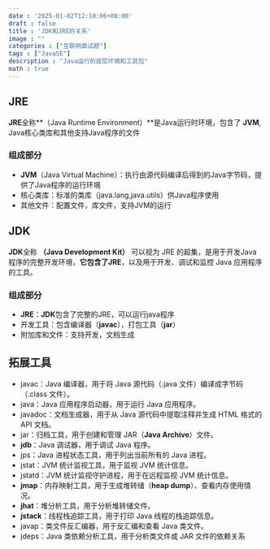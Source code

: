 ```yaml
---
date : '2025-01-02T12:10:06+08:00'
draft : false
title : 'JDK和JRE的关系'
image : ""
categories : ["互联网面试题"]
tags : ["JavaSE"]
description : "Java运行的底层环境和工具包"
math : true
---
```


## JRE

**JRE**全称**（Java Runtime Environment）**是Java运行时环境，包含了 **JVM**, Java核心类库和其他支持Java程序的文件

### 组成部分

- **JVM**（Java Virtual Machine）：执行由源代码编译后得到的Java字节码，提供了Java程序的运行环境
- 核心类库：标准的类库（java.lang,java.utils）供Java程序使用
- 其他文件：配置文件，库文件，支持JVM的运行

## JDK

**JDK**全称 **（Java Development Kit）** 可以视为 JRE 的超集，是用于开发Java 程序的完整开发环境，**它包含了JRE**，以及用于开发、调试和监控 Java 应用程序的工具。

### 组成部分

- **JRE**：**JDK**包含了完整的JRE，可以运行java程序
- 开发工具：包含编译器（**javac**），打包工具（**jar**）
- 附加库和文件：支持开发，文档生成

## 拓展工具

- javac：Java 编译器，用于将 Java 源代码（.java 文件）编译成字节码（.class 文件）。
- java：Java 应用程序启动器，用于运行 Java 应用程序。
- javadoc：文档生成器，用于从 Java 源代码中提取注释并生成 HTML 格式的 API 文档。
- jar：归档工具，用于创建和管理 JAR（**Java Archive**）文件。
- **jdb**：Java 调试器，用于调试 Java 程序。
- jps：Java 进程状态工具，用于列出当前所有的 Java 进程。
- jstat：JVM 统计监视工具，用于监视 JVM 统计信息。
- jstatd：JVM 统计监视守护进程，用于在远程监视 JVM 统计信息。
- **jmap**：内存映射工具，用于生成堆转储（**heap dump**）、查看内存使用情况。
- **jhat**：堆分析工具，用于分析堆转储文件。
- **jstack**：线程栈追踪工具，用于打印 Java 线程的栈追踪信息。
- javap：类文件反汇编器，用于反汇编和查看 Java 类文件。
- jdeps：Java 类依赖分析工具，用于分析类文件或 JAR 文件的依赖关系